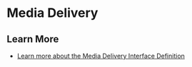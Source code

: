 # Media Delivery

## Learn More

* [Learn more about the Media Delivery Interface Definition][media-delivery-interface]

[media-delivery-interface]: /learn/base-services/media-delivery/interface
